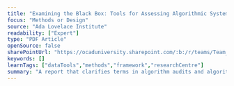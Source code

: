 ```yaml
---
title: "Examining the Black Box: Tools for Assessing Algorithmic Systems"
focus: "Methods or Design"
source: "Ada Lovelace Institute"
readability: ["Expert"]
type: "PDF Article"
openSource: false
sharePointUrl: "https://ocaduniversity.sharepoint.com/:b:/r/teams/Team_WeCount/Shared%20Documents/Resources%20and%20Tools/Literature%20(curated)/Examining%20the%20Black%20Box.pdf?csf=1&web=1&e=MLZ8n8"
keywords: []
learnTags: ["dataTools","methods","framework","researchCentre"]
summary: "A report that clarifies terms in algorithm audits and algorithmic impact assessments, and the current state of research and practice. "
---
```


